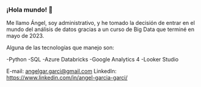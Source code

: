 ### ¡Hola mundo! 👋

Me llamo Ángel, soy administrativo, y he tomado la decisión de entrar en el mundo del análisis de datos gracias a un curso de Big Data que terminé en mayo de 2023.

Alguna de las tecnologías que manejo son:

-Python
-SQL
-Azure Databricks
-Google Analytics 4
-Looker Studio




E-mail: angelgar.garci@gmail.com
LinkedIn: https://www.linkedin.com/in/angel-garcia-garci/
